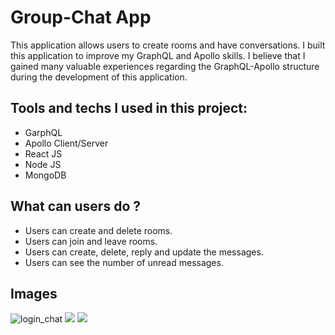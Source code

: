 # Group-Chat App
This application allows users to create rooms and have conversations. I built this application to improve my GraphQL and Apollo skills. I believe that I gained many valuable experiences regarding the GraphQL-Apollo structure during the development of this application.

Tools and techs I used in this project:
----------------------------

* GarphQL
* Apollo Client/Server
* React JS
* Node JS
* MongoDB


What can users do ?
----------------------

* Users can create and delete rooms.
* Users can join and leave rooms.
* Users can create, delete, reply and update the messages.
* Users can see the number of unread messages.


Images
--------------
<img alt="login_chat" src="https://github.com/Cobatsu/Group-Chat-App/assets/56139934/37821faf-3a88-4810-a9de-888691d5e4d2">
<img src="https://user-images.githubusercontent.com/56139934/115691910-c4445d00-a35e-11eb-911a-47f1329e4e35.PNG"  > 
<img src="https://user-images.githubusercontent.com/56139934/115691969-d3c3a600-a35e-11eb-98e9-ca4441ec04d4.png" > 

